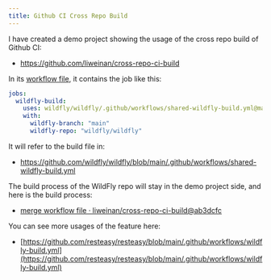 ```yaml
---
title: Github CI Cross Repo Build
---
```


I have created a demo project showing the usage of the cross repo build of Github CI:

- https://github.com/liweinan/cross-repo-ci-build

In its [workflow file](https://github.com/liweinan/cross-repo-ci-build/blob/main/.github/workflows/maven.yml), it contains the job like this:

```yaml
jobs:
  wildfly-build:
    uses: wildfly/wildfly/.github/workflows/shared-wildfly-build.yml@main
    with:
      wildfly-branch: "main"
      wildfly-repo: "wildfly/wildfly"
```

It will refer to the build file in:

- https://github.com/wildfly/wildfly/blob/main/.github/workflows/shared-wildfly-build.yml

The build process of the WildFly repo will stay in the demo project side, and here is the build process:

- [merge workflow file · liweinan/cross-repo-ci-build@ab3dcfc](https://github.com/liweinan/cross-repo-ci-build/actions/runs/7349453968/job/20009407868)

You can see more usages of the feature here:

- [https://github.com/resteasy/resteasy/blob/main/.github/workflows/wildfly-build.yml](https://github.com/resteasy/resteasy/blob/main/.github/workflows/wildfly-build.yml)





